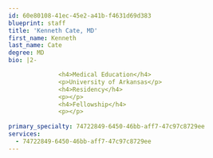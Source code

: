 ```yaml
---
id: 60e80108-41ec-45e2-a41b-f4631d69d383
blueprint: staff
title: 'Kenneth Cate, MD'
first_name: Kenneth
last_name: Cate
degree: MD
bio: |2-

              <h4>Medical Education</h4>
              <p>University of Arkansas</p>
              <h4>Residency</h4>
              <p></p>
              <h4>Fellowship</h4>
              <p></p>
          
primary_specialty: 74722849-6450-46bb-aff7-47c97c8729ee
services:
  - 74722849-6450-46bb-aff7-47c97c8729ee
---
```

